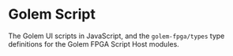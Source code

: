 # Golem Script

The Golem UI scripts in JavaScript, and the `golem-fpga/types` type definitions for the Golem FPGA Script Host modules.



